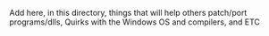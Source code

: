 Add here, in this directory, things that will help others patch/port programs/dlls, Quirks with the Windows OS and compilers, and ETC
